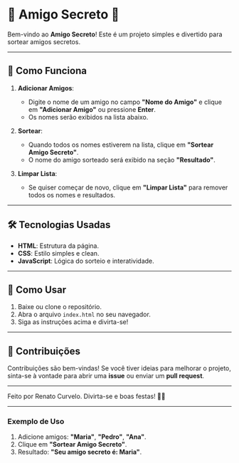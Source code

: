# 🎉 Amigo Secreto 🎉

Bem-vindo ao **Amigo Secreto**! Este é um projeto simples e divertido para sortear amigos secretos. 

---

## 🚀 Como Funciona

1. **Adicionar Amigos**:
   - Digite o nome de um amigo no campo **"Nome do Amigo"** e clique em **"Adicionar Amigo"** ou pressione **Enter**.
   - Os nomes serão exibidos na lista abaixo.

2. **Sortear**:
   - Quando todos os nomes estiverem na lista, clique em **"Sortear Amigo Secreto"**.
   - O nome do amigo sorteado será exibido na seção **"Resultado"**.

3. **Limpar Lista**:
   - Se quiser começar de novo, clique em **"Limpar Lista"** para remover todos os nomes e resultados.

---

## 🛠️ Tecnologias Usadas

- **HTML**: Estrutura da página.
- **CSS**: Estilo simples e clean.
- **JavaScript**: Lógica do sorteio e interatividade.

---

## 🎁 Como Usar

1. Baixe ou clone o repositório.
2. Abra o arquivo `index.html` no seu navegador.
3. Siga as instruções acima e divirta-se!

---

## 🙌 Contribuições

Contribuições são bem-vindas! Se você tiver ideias para melhorar o projeto, sinta-se à vontade para abrir uma **issue** ou enviar um **pull request**.

---

Feito por Renato Curvelo. Divirta-se e boas festas! 🎄🎁

---

### Exemplo de Uso

1. Adicione amigos: **"Maria"**, **"Pedro"**, **"Ana"**.
2. Clique em **"Sortear Amigo Secreto"**.
3. Resultado: **"Seu amigo secreto é: Maria"**.